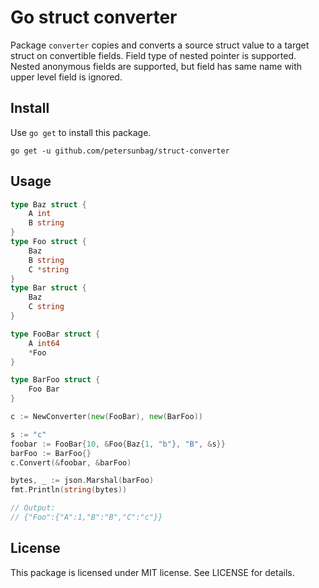 # Go struct converter #

Package `converter` copies and converts a source struct value to a target struct on convertible fields.
Field type of nested pointer is supported.
Nested anonymous fields are supported, but field has same name with upper level field is ignored.
## Install ##

Use `go get` to install this package.

    go get -u github.com/petersunbag/struct-converter

## Usage ##

```go
type Baz struct {
	A int
	B string
}
type Foo struct {
	Baz
	B string
	C *string
}
type Bar struct {
	Baz
	C string
}

type FooBar struct {
	A int64
	*Foo
}

type BarFoo struct {
	Foo Bar
}

c := NewConverter(new(FooBar), new(BarFoo))

s := "c"
foobar := FooBar{10, &Foo{Baz{1, "b"}, "B", &s}}
barFoo := BarFoo{}
c.Convert(&foobar, &barFoo)

bytes, _ := json.Marshal(barFoo)
fmt.Println(string(bytes))

// Output:
// {"Foo":{"A":1,"B":"B","C":"c"}}
```

## License ##

This package is licensed under MIT license. See LICENSE for details.